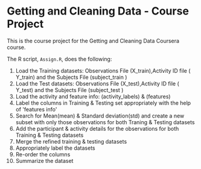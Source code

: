 # Getting and Cleaning Data - Course Project



This is the course project for the Getting and Cleaning Data Coursera course.


The R script, `Assign.R`, does the following:



1. Load the Training datasets: Observations File (X_train),Activity ID file ( Y_train) and the Subjects File (subject_train )
2. Load the Test datasets: Observations File (X_test),Activity ID file ( Y_test) and the Subjects File (subject_test )
3. Load the activity and feature info:
 (activity_labels) & (features)
4. Label the columns in Training & Testing set appropriately with the help of 'features info'
5. Search for Mean(mean) & Standard deviation(std) and create a new subset with only those observations for both Traning & Testing datasets
6. Add the participant & activity details for the observations for both Training & Testing datasets
7. Merge the refined training & testing datasets
8. Appropriately label the datasets
9. Re-order the columns 
10. Summarize the dataset